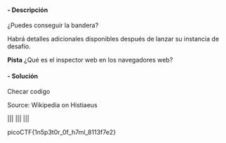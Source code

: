#### - **Descripción** 
¿Puedes conseguir la bandera?

Habrá detalles adicionales disponibles después de lanzar su instancia de desafío.

**Pista**
¿Qué es el inspector web en los navegadores web?
#### - **Solución** 
Checar codigo 
<p> Source: Wikipedia on Histiaeus </p>
||<!--picoCTF{1n5p3t0r_0f_h7ml_8113f7e2}-->|
||</body>|
||</html>|

picoCTF{1n5p3t0r_0f_h7ml_8113f7e2}